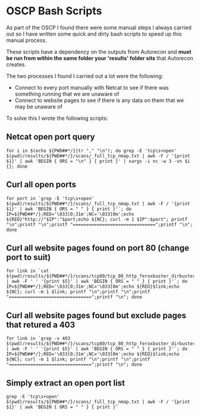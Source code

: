 # OSCP Bash Scripts

As part of the OSCP I found there were some manual steps I always carried out so I have written some quick and dirty bash scripts to speed up this manual process.

These scripts have a dependency on the outputs from Autorecon and **must be run from within the same folder your 'results' folder sits** that Autorecon creates.

The two processes I found I carried out a lot were the following:

- Connect to every port manually with Netcat to see if there was something running that we are unaware of
- Connect to website pages to see if there is any data on them that we may be unaware of

To solve this I wrote the following scripts:

## Netcat open port query

````
for i in $(echo ${PWD##*/}|tr "," "\n"); do grep -E 'tcp\s+open' $(pwd)/results/${PWD##*/}/scans/_full_tcp_nmap.txt | awk -F / '{print $1}' | awk 'BEGIN { ORS = "\n" } { print }' | xargs -i nc -w 3 -vn $i {}; done
````

## Curl all open ports

```
for port in `grep -E 'tcp\s+open' $(pwd)/results/${PWD##*/}/scans/_full_tcp_nmap.txt | awk -F / '{print $1}' | awk 'BEGIN { ORS = " " } { print }'`; do IP=${PWD##*/};RED='\033[0;31m';NC='\033[0m';echo ${RED}"http://"$IP":"$port;echo ${NC}; curl -m 1 $IP":$port"; printf "\n";printf "\n";printf "===============================";printf "\n"; done

```

## Curl all website pages found on port 80 (change port to suit)

```
for link in `cat $(pwd)/results/${PWD##*/}/scans/tcp80/tcp_80_http_feroxbuster_dirbuster.txt | awk -F ' ' '{print $5}' | awk 'BEGIN { ORS = " " } { print }'`; do IP=${PWD##*/};RED='\033[0;31m';NC='\033[0m';echo ${RED}$link;echo ${NC}; curl -m 1 $link; printf "\n";printf "\n";printf "===============================";printf "\n"; done
```

## Curl all website pages found but exclude pages that retured a 403

```
for link in `grep -v 403 $(pwd)/results/${PWD##*/}/scans/tcp80/tcp_80_http_feroxbuster_dirbuster.txt | awk -F ' ' '{print $5}' | awk 'BEGIN { ORS = " " } { print }'`; do IP=${PWD##*/};RED='\033[0;31m';NC='\033[0m';echo ${RED}$link;echo ${NC}; curl -m 1 $link; printf "\n";printf "\n";printf "===============================";printf "\n"; done
```

## Simply extract an open port list

```
grep -E 'tcp\s+open' $(pwd)/results/${PWD##*/}/scans/_full_tcp_nmap.txt | awk -F / '{print $1}' | awk 'BEGIN { ORS = " " } { print }'
```
